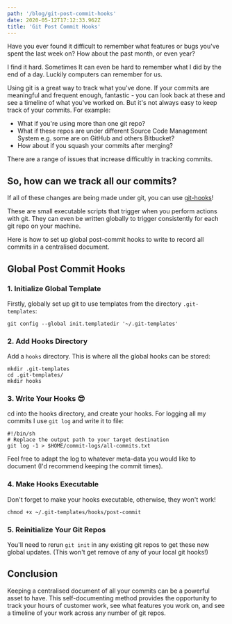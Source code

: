 ```yaml
---
path: '/blog/git-post-commit-hooks'
date: 2020-05-12T17:12:33.962Z
title: 'Git Post Commit Hooks'
---
```


Have you ever found it difficult to remember what features or bugs you've spent the last week on? How about the
past month, or even year?

I find it hard. Sometimes It can even be hard to remember what I did by the end of a day. Luckily computers can remember for us.

Using git is a great way to track what you've done. If your commits are meaningful and frequent enough, fantastic - you can look back at these and see a timeline of what you've worked on.
But it's not always easy to keep track of your commits. For example:

-   What if you're using more than one git repo?
-   What if these repos are under different Source Code Management System e.g. some are on GitHub and others Bitbucket?
-   How about if you squash your commits after merging?

There are a range of issues that increase difficultly in tracking commits.

## So, how can we track all our commits?

If all of these changes are being made under git, you can use [git-hooks](https://git-scm.com/docs/githooks)!

These are small executable scripts that trigger when you perform actions with git. They can even be written
globally to trigger consistently for each git repo on your machine.

Here is how to set up global post-commit hooks to write to record all commits in a centralised document.

## Global Post Commit Hooks

### 1. Initialize Global Template

Firstly, globally set up git to use templates from the directory `.git-templates`:

```shell script
git config --global init.templatedir '~/.git-templates'
```

### 2. Add Hooks Directory

Add a `hooks` directory. This is where all the global hooks can be stored:

```shell script
mkdir .git-templates
cd .git-templates/
mkdir hooks
```

### 3. Write Your Hooks 😎

cd into the hooks directory, and create your hooks. For logging all my commits I use `git log` and write it to file:

```shell script
#!/bin/sh
# Replace the output path to your target destination
git log -1 > $HOME/commit-logs/all-commits.txt

```

Feel free to adapt the log to whatever meta-data you would like to document (I'd recommend keeping the commit times).

### 4. Make Hooks Executable

Don't forget to make your hooks executable, otherwise, they won't work!

```shell script
chmod +x ~/.git-templates/hooks/post-commit
```

### 5. Reinitialize Your Git Repos

You'll need to rerun `git init` in any existing git repos to get these new global updates. (This won't get remove of any
of your local git hooks!)

## Conclusion

Keeping a centralised document of all your commits can be a powerful asset to have.
This self-documenting method provides the opportunity to track your hours of customer work, see what features you
work on, and see a timeline of your work across any number of git repos.
